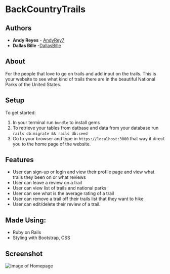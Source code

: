 # BackCountryTrails

## Authors

* **Andy Reyes** - [AndyRey7](https://github.com/AndyRey7)
* **Dallas Bille** -[DallasBille](https://github.com/DallasBille)

## About
For the people that love to go on trails and add input on the trails. This is your website to see what kind of trails there are in the beautiful National Parks of the United States.

## Setup

To get started:

1. In your terminal run `bundle` to install gems
2. To retrieve your tables from datbase and data from your database run `rails db:migrate && rails db:seed` 
3. Go to your browser and type in `https://localhost:3000` that way it direct you to the home page of the website.


## Features

* User can sign-up or login and view their profile page and view what trails they been on or what reviews
* User can leave a review on a trail
* User can view list of trails and national parks
* User can see what is the average rating of a trail
* User can remove a trail off their trails list that they want to hike
* User can edit/delete their review of a trail.


## Made Using:

* Ruby on Rails
* Styling with Bootstrap, CSS


## Screenshot

![Image of Homepage](./screenshot/homepage.png)
